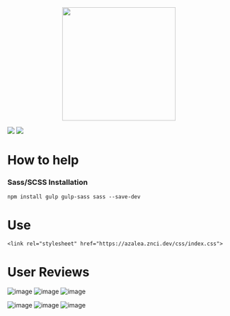 <div align="center">
	<img src="https://raw.githubusercontent.com/znci/azalea/main/azalea.svg" width="256px">
</div>

[![](https://img.shields.io/discord/993979667264577669?label=znci)](https://discord.gg/GXWcGN8ch3) [![](https://img.shields.io/badge/cures%20chxll's-css%20addiction-red)](https://discord.gg/GXWcGN8ch3)

# How to help

### Sass/SCSS Installation

`npm install gulp gulp-sass sass --save-dev`

# Use

`<link rel="stylesheet" href="https://azalea.znci.dev/css/index.css">`

# User Reviews

![image](https://user-images.githubusercontent.com/59340653/198859372-d9262a1f-8d13-40c9-927d-2c4cf3160d84.png)
![image](https://user-images.githubusercontent.com/59340653/198859379-b3067435-41f6-4e7b-ae08-1f390a5797c8.png)
![image](https://user-images.githubusercontent.com/59340653/198859382-fb335f14-1d35-4b05-8e8d-e863a7c4e719.png)

![image](https://user-images.githubusercontent.com/59340653/198859389-9a008c8f-8942-4ae3-94dd-d3a70638a4d4.png)
![image](https://user-images.githubusercontent.com/59340653/198859395-bcc2771d-1130-4f33-aec9-054207732eb0.png)
![image](https://user-images.githubusercontent.com/59340653/198859408-62f37315-0355-4295-b2e7-d68273b42aa7.png)

